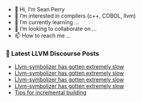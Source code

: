 - 👋 Hi, I’m Sean Perry
- 👀 I’m interested in compilers (c++, COBOL, llvm)
- 🌱 I’m currently learning ...
- 💞️ I’m looking to collaborate on ...
- 📫 How to reach me ...

<!---
s66perry/s66perry is a ✨ special ✨ repository because its `README.md` (this file) appears on your GitHub profile.
You can click the Preview link to take a look at your changes.
--->
### 📕 Latest LLVM Discourse Posts

<!-- DISCOURSE-LLVM:START -->
- [Llvm-symbolizer has gotten extremely slow](https://discourse.llvm.org/t/llvm-symbolizer-has-gotten-extremely-slow/67262#post_15)
- [Llvm-symbolizer has gotten extremely slow](https://discourse.llvm.org/t/llvm-symbolizer-has-gotten-extremely-slow/67262#post_14)
- [Llvm-symbolizer has gotten extremely slow](https://discourse.llvm.org/t/llvm-symbolizer-has-gotten-extremely-slow/67262#post_13)
- [Llvm-symbolizer has gotten extremely slow](https://discourse.llvm.org/t/llvm-symbolizer-has-gotten-extremely-slow/67262#post_12)
- [Tips for incremental building](https://discourse.llvm.org/t/tips-for-incremental-building/67289#post_5)
<!-- DISCOURSE-LLVM:END -->
